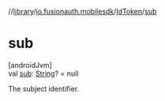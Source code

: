 //[library](../../../index.md)/[io.fusionauth.mobilesdk](../index.md)/[IdToken](index.md)/[sub](sub.md)

# sub

[androidJvm]\
val [sub](sub.md): [String](https://kotlinlang.org/api/core/kotlin-stdlib/kotlin/-string/index.html)? = null

The subject identifier.